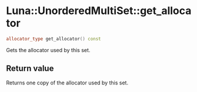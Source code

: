 # Luna::UnorderedMultiSet::get_allocator

```c++
allocator_type get_allocator() const
```

Gets the allocator used by this set. 



## Return value
Returns one copy of the allocator used by this set. 

